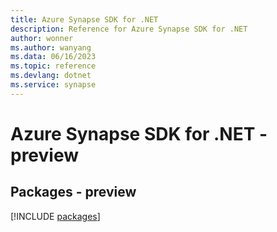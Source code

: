 ```yaml
---
title: Azure Synapse SDK for .NET
description: Reference for Azure Synapse SDK for .NET
author: wonner
ms.author: wanyang
ms.data: 06/16/2023
ms.topic: reference
ms.devlang: dotnet
ms.service: synapse
---
```

# Azure Synapse SDK for .NET - preview
## Packages - preview
[!INCLUDE [packages](synapse-index.md)]
